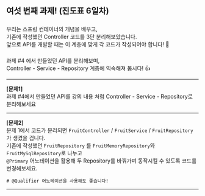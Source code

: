 ## 여섯 번째 과제! (진도표 6일차)

#####
우리는 스프링 컨테이너의 개념을 배우고,  
기존에 작성했던 Controller 코드를 3단 분리해보았습니다.  
앞으로 API를 개발할 때는 이 계층에 맞게 각 코드가 작성되어야 합니다! 🙂

#####
과제 #4 에서 만들었던 API를 분리해보며,  
Controller - Service - Repository 계층에 익숙해져 봅시다! 👍

---

**[문제1]**  
과제 #4에서 만들었던 API를 강의 내용 처럼 Controller - Service - Repository로 분리해보세요

---

**[문제2]**  
문제 1에서 코드가 분리되면
``` FruitController ``` / ``` FruitService ``` / ``` FruitRepository ``` 가 생겼을 겁니다.    
기존에 작성했던 ``` FruitRepository ``` 를 ``` FruitMemoryRepository ```와 ``` FruitMySqlRepository ```로 나누고  
``` @Primary ``` 어노테이션을 활용해 두 Repository를 바꿔가며 동작시킬 수 있도록 코드를 변경해보세요.

```
# @Qualifier 어노테이션을 사용해도 좋습니다!
```

---